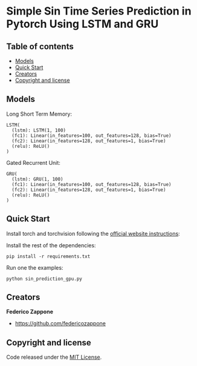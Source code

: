 # Simple Sin Time Series Prediction in Pytorch Using LSTM and GRU

## Table of contents

- [Models](#models)
- [Quick Start](#quick-start)
- [Creators](#creators)
- [Copyright and license](#copyright-and-license)

## Models

Long Short Term Memory:

```
LSTM(
  (lstm): LSTM(1, 100)
  (fc1): Linear(in_features=100, out_features=128, bias=True)
  (fc2): Linear(in_features=128, out_features=1, bias=True)
  (relu): ReLU()
)
```

Gated Recurrent Unit:

```
GRU(
  (lstm): GRU(1, 100)
  (fc1): Linear(in_features=100, out_features=128, bias=True)
  (fc2): Linear(in_features=128, out_features=1, bias=True)
  (relu): ReLU()
)
```

## Quick Start

Install torch and torchvision following the [official website instructions](https://pytorch.org/get-started/locally/):

Install the rest of the dependencies:

```
pip install -r requirements.txt
```

Run one the examples:

```
python sin_prediction_gpu.py
```


## Creators

**Federico Zappone**

- <https://github.com/federicozappone>

## Copyright and license

Code released under the [MIT License](https://github.com/federicozappone/rover/LICENSE.md).
